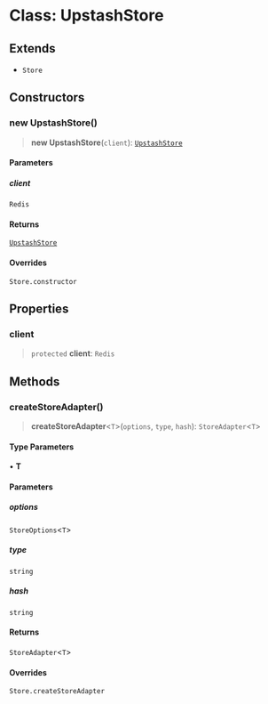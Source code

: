 # Class: UpstashStore

## Extends

- `Store`

## Constructors

### new UpstashStore()

> **new UpstashStore**(`client`): [`UpstashStore`](UpstashStore.md)

#### Parameters

##### client

`Redis`

#### Returns

[`UpstashStore`](UpstashStore.md)

#### Overrides

`Store.constructor`

## Properties

### client

> `protected` **client**: `Redis`

## Methods

### createStoreAdapter()

> **createStoreAdapter**\<`T`\>(`options`, `type`, `hash`): `StoreAdapter`\<`T`\>

#### Type Parameters

• **T**

#### Parameters

##### options

`StoreOptions`\<`T`\>

##### type

`string`

##### hash

`string`

#### Returns

`StoreAdapter`\<`T`\>

#### Overrides

`Store.createStoreAdapter`

